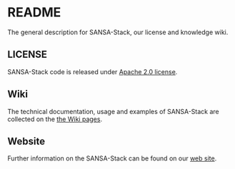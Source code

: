 # README
The general description for SANSA-Stack, our license and knowledge wiki.

## LICENSE
SANSA-Stack code is released under [Apache 2.0 license](./LICENSE).

## Wiki
The technical documentation, usage and examples of SANSA-Stack are collected on the [the Wiki pages](https://github.com/SANSA-Stack/README/wiki).

## Website
Further information on the SANSA-Stack can be found on our [web site](http://sansa-stack.net/).
